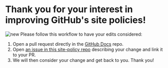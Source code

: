 # Thank you for your interest in improving GitHub's site policies!
![new](https://img.shields.io/badge/-new!-yellow) Please follow this workflow to have your edits considered:
1. Open a pull request directly in the [GitHub Docs](https://github.com/github/docs) repo.
2. Open [an issue in this site-policy repo](https://github.com/github/site-policy/issues/new) describing your change and link it to your PR.
3. We will then consider your change and get back to you. Thank you!
